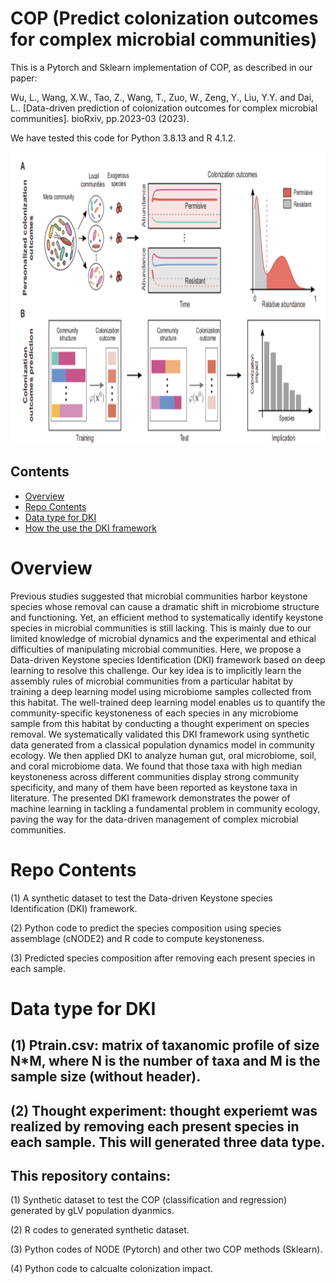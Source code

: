 # COP (Predict colonization outcomes for complex microbial communities)

This is a Pytorch and Sklearn implementation of COP, as described in our paper:

Wu, L., Wang, X.W., Tao, Z., Wang, T., Zuo, W., Zeng, Y., Liu, Y.Y. and Dai, L.. [Data-driven prediction of colonization outcomes for complex microbial communities]. bioRxiv, pp.2023-03 (2023).

We have tested this code for Python 3.8.13 and R 4.1.2.

<p align="center">
  <img src="papers/workflow.png" alt="demo" width="800" height="470" style="display: block; margin: 0 auto;">
</p>


## Contents

- [Overview](#overview)
- [Repo Contents](#repo-contents)
- [Data type for DKI](#Data-type-for-DKI)
- [How the use the DKI framework](#How-the-use-the-DKI-framework)

# Overview

Previous studies suggested that microbial communities harbor keystone species whose removal can cause a dramatic shift in microbiome structure and functioning. Yet, an efficient method to systematically identify keystone species in microbial communities is still lacking. This is mainly due to our limited knowledge of microbial dynamics and the experimental and ethical difficulties of manipulating microbial communities. Here, we propose a Data-driven Keystone species Identification (DKI) framework based on deep learning to resolve this challenge. Our key idea is to implicitly learn the assembly rules of microbial communities from a particular habitat by training a deep learning model using microbiome samples collected from this habitat. The well-trained deep learning model enables us to quantify the community-specific keystoneness of each species in any microbiome sample from this habitat by conducting a thought experiment on species removal. We systematically validated this DKI framework using synthetic data generated from a classical population dynamics model in community ecology. We then applied DKI to analyze human gut, oral microbiome, soil, and coral microbiome data. We found that those taxa with high median keystoneness across different communities display strong community specificity, and many of them have been reported as keystone taxa in literature. The presented DKI framework demonstrates the power of machine learning in tackling a fundamental problem in community ecology, paving the way for the data-driven management of complex microbial communities.


# Repo Contents
(1) A synthetic dataset to test the Data-driven Keystone species Identification (DKI) framework.

(2) Python code to predict the species composition using species assemblage (cNODE2) and R code to compute keystoneness.

(3) Predicted species composition after removing each present species in each sample.

# Data type for DKI
## (1) Ptrain.csv: matrix of taxanomic profile of size N*M, where N is the number of taxa and M is the sample size (without header).


## (2) Thought experiment: thought experiemt was realized by removing each present species in each sample. This will generated three data type.
## This repository contains:
(1) Synthetic dataset to test the COP (classification and regression) generated by gLV population dyanmics.

(2) R codes to generated synthetic dataset.

(3) Python codes of NODE (Pytorch) and other two COP methods (Sklearn).

(4) Python code to calcualte colonization impact.



